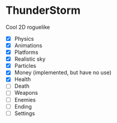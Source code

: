 # ThunderStorm
Cool 2D roguelike
- [x] Physics
- [x] Animations
- [x] Platforms
- [x] Realistic sky
- [x] Particles
- [x] Money (implemented, but have no use)
- [x] Health
- [ ] Death
- [ ] Weapons
- [ ] Enemies
- [ ] Ending
- [ ] Settings
